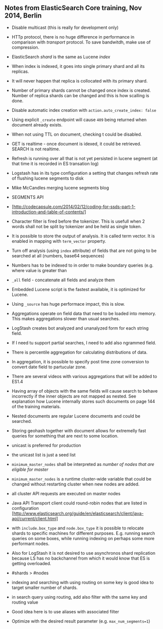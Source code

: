Notes from ElasticSearch Core training, Nov 2014, Berlin
------------

* Disable multicast (this is really for development only)
* HTTp protocol, there is no huge difference in performance in comparison with _transport_ protocol. To save bandwitdh, make use of compression.
* ElasticSearch _shard_ is the same as Lucene _index_
* When index is indexed, it goes into single primary shard and all its replicas.
* It will never happen that replica is collocated with its primary shard.
* Number of primary shards cannot be changed once index is created. Number of replica shards can be changed and this is how scalling is done.

* Disable automatic index creation with `action.auto_create_index: false`
* Using explicit `_create` endpoint will cause `409` being returned when document already exists.
* When not using TTL on document, checking t could be disabled.
* GET is realtime - once document is idexed, it could be retrieved. SEARCH is not realtime.

* Refresh is running over all that is not yet persisted in lucene segment (at that time it is recorded in ES transation log)
* Logstash has in its type configuration a setting that changes refresh rate of flushing lucene segments to disk
* Mike McCandles merging lucene segments blog
* SEGMENTS API
* [http://codecapsule.com/2014/02/12/coding-for-ssds-part-1-introduction-and-table-of-contents/]

* Character filter is fired before the tokenizer. This is usefull when 2 words shall not be split by tokenizer and be held as single token.

* It is possible to store the output of analysis. It is called term vector. It is enabled in mapping with `term_vector` property.

* Turn off analysis (using `index` attribute) of fields that are not going to be searched at all (numbers, base64 sequences)
* Numbers has to be indexed to in order to make boundary queries (e.g.  where value is greater than

* `_all` field - concatenate all fields and analyze them
* Embedded Lucene script is the fastest available, it is optimized for Lucene.
* Using `_source` has huge performace impact, this is slow.


* Aggregations operate on field data that need to be loaded into memory. This makes aggregations slower than usual searches.

* LogStash creates bot analyzed and unanalyzed form for each string field.

* If I need tu support partial searches, I need to add also ngrammed field.
* There is percentile aggregation for calculating distributions of data.
* In aggregation, it is possible to specify post time zone conversion to convert date field to partucular zone.

* There are several videos with various aggregations that will be added to ES1.4

* Having array of objects with the same fields will cause search to behave incorrectly if the inner objects are not mapped as nested. See explanation how Lucene internally stores such documents on page 144 of the training materials.
* Nested documents are regular Lucene documents and could be searched.

* Storing geohash together with document allows for extremelly fast queries for something that are next to some location.

* unicast is preferred for production
* the unicast list is just a seed list

* `minimum_master_nodes` shall be interpreted as _number of nodes that are eligible for master_
* `minimum_master_nodes` is a runtime cluster-wide variable that could be changed without restarting cluster when new nodes are added.
* all cluster API requests are executed on master nodes

* Java API Transport client could round-robin nodes that are listed in configuration [http://www.elasticsearch.org/guide/en/elasticsearch/client/java-api/current/client.html]

* with `include.box_type` and `node.box_type` it is possible to relocate shards to specific machines for different purposes. E.g. running search queries on some boxes, while running indexing on perhaps some more performant nodes.

* Also for LogStash it is not desired to use asynchronos shard replication because LS has no backchannel from which it would know that ES is getting overloaded.

* #shards > #nodes

* indexing and searching with using routing on some key is good idea to target smaller number of shards.
* in search query using routing, add also filter with the same key and routing value
* Good idea here is to use aliases with associated filter

* Optimize with the desired result parameter (e.g. `max_num_segments=1`)

